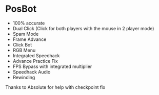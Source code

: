 # PosBot
- 100% accurate
- Dual Click (Click for both players with the mouse in 2 player mode)
- Spam Mode
- Frame Advance
- Click Bot
- RGB Menu
- Integrated Speedhack
- Advance Practice Fix
- FPS Bypass with integrated multiplier
- Speedhack Audio
- Rewinding

Thanks to Absolute for help with checkpoint fix
